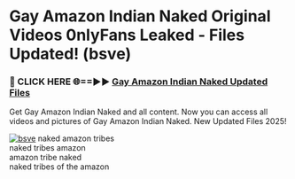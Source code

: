 # Gay Amazon Indian Naked Original Videos 0nlyFans Leaked - Files Updated! (bsve)

<h3>🔴 CLICK HERE 🌐==►► <a href="https://tinyurl.com/yckcrads" rel="nofollow">Gay Amazon Indian Naked Updated Files</a></h3>

Get Gay Amazon Indian Naked and all content. Now you can access all videos and pictures of Gay Amazon Indian Naked. New Updated Files 2025!

[![bsve](https://i.imgur.com/hpKpOFt.gif)](https://tinyurl.com/yckcrads)
naked amazon tribes<br>
naked tribes amazon<br>
amazon tribe naked<br>
naked tribes of the amazon